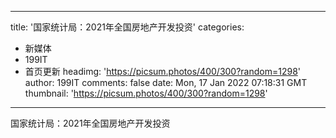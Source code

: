 
---
title: '国家统计局：2021年全国房地产开发投资'
categories: 
 - 新媒体
 - 199IT
 - 首页更新
headimg: 'https://picsum.photos/400/300?random=1298'
author: 199IT
comments: false
date: Mon, 17 Jan 2022 07:18:31 GMT
thumbnail: 'https://picsum.photos/400/300?random=1298'
---

<div>   
国家统计局：2021年全国房地产开发投资  
</div>
            
